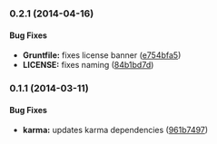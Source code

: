 <a name="0.2.1"></a>
### 0.2.1 (2014-04-16)


#### Bug Fixes

* **Gruntfile:** fixes license banner ([e754bfa5](https://github.com/sofa/sofa-url-construction-service/commit/e754bfa5d2af1c28c358e3c88b9fdcfa4ab7ee90))
* **LICENSE:** fixes naming ([84b1bd7d](https://github.com/sofa/sofa-url-construction-service/commit/84b1bd7dab8ac7964869c597427bcca7194e510f))


<a name="0.1.1"></a>
### 0.1.1 (2014-03-11)


#### Bug Fixes

* **karma:** updates karma dependencies ([961b7497](https://github.com/sofa/sofa-url-construction-service/commit/961b74974b5842df0ef06bbdc5b4fa1dce783671))

